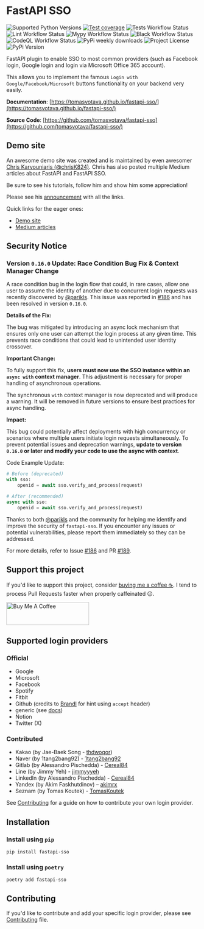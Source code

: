 # FastAPI SSO

![Supported Python Versions](https://img.shields.io/pypi/pyversions/fastapi-sso)
[![Test coverage](https://codecov.io/gh/tomasvotava/fastapi-sso/graph/badge.svg?token=SIFCTVSSOS)](https://codecov.io/gh/tomasvotava/fastapi-sso)
![Tests Workflow Status](https://img.shields.io/github/actions/workflow/status/tomasvotava/fastapi-sso/test.yml?label=tests)
![Lint Workflow Status](https://img.shields.io/github/actions/workflow/status/tomasvotava/fastapi-sso/lint.yml?label=ruff)
![Mypy Workflow Status](https://img.shields.io/github/actions/workflow/status/tomasvotava/fastapi-sso/lint.yml?label=mypy)
![Black Workflow Status](https://img.shields.io/github/actions/workflow/status/tomasvotava/fastapi-sso/lint.yml?label=black)
![CodeQL Workflow Status](https://img.shields.io/github/actions/workflow/status/tomasvotava/fastapi-sso/codeql-analysis.yml?label=CodeQL)
![PyPi weekly downloads](https://img.shields.io/pypi/dw/fastapi-sso)
![Project License](https://img.shields.io/github/license/tomasvotava/fastapi-sso)
![PyPi Version](https://img.shields.io/pypi/v/fastapi-sso)

FastAPI plugin to enable SSO to most common providers (such as Facebook login, Google login and login via
Microsoft Office 365 account).

This allows you to implement the famous `Login with Google/Facebook/Microsoft` buttons functionality on your
backend very easily.

**Documentation**: [https://tomasvotava.github.io/fastapi-sso/](https://tomasvotava.github.io/fastapi-sso/)

**Source Code**: [https://github.com/tomasvotava/fastapi-sso](https://github.com/tomasvotava/fastapi-sso/)

## Demo site

An awesome demo site was created and is maintained by even awesomer
[Chris Karvouniaris (@chrisK824)](https://github.com/chrisK824). Chris has also posted multiple
Medium articles about FastAPI and FastAPI SSO.

Be sure to see his tutorials, follow him and show him some appreciation!

Please see his [announcement](https://github.com/tomasvotava/fastapi-sso/discussions/150) with all the links.

Quick links for the eager ones:

- [Demo site](https://fastapi-sso-example.vercel.app/)
- [Medium articles](https://medium.com/@christos.karvouniaris247)

## Security Notice

### Version `0.16.0` Update: Race Condition Bug Fix & Context Manager Change

A race condition bug in the login flow that could, in rare cases, allow one user
to assume the identity of another due to concurrent login requests was recently discovered
by [@parikls](https://github.com/parikls).
This issue was reported in [#186](https://github.com/tomasvotava/fastapi-sso/issues/186) and has been resolved
in version `0.16.0`.

**Details of the Fix:**

The bug was mitigated by introducing an async lock mechanism that ensures only one user can attempt the login
process at any given time. This prevents race conditions that could lead to unintended user identity crossover.

**Important Change:**

To fully support this fix, **users must now use the SSO instance within an `async with`
context manager**. This adjustment is necessary for proper handling of asynchronous operations.

The synchronous `with` context manager is now deprecated and will produce a warning.
It will be removed in future versions to ensure best practices for async handling.

**Impact:**

This bug could potentially affect deployments with high concurrency or scenarios where multiple users initiate
login requests simultaneously. To prevent potential issues and deprecation warnings, **update to
version `0.16.0` or later and modify your code to use the async with context**.

Code Example Update:

```python
# Before (deprecated)
with sso:
    openid = await sso.verify_and_process(request)

# After (recommended)
async with sso:
    openid = await sso.verify_and_process(request)
```

Thanks to both [@parikls](https://github.com/parikls) and the community for helping me identify and improve the
security of `fastapi-sso`. If you encounter any issues or potential vulnerabilities, please report them
immediately so they can be addressed.

For more details, refer to Issue [#186](https://github.com/tomasvotava/fastapi-sso/issues/186)
and PR [#189](https://github.com/tomasvotava/fastapi-sso/pull/189).

## Support this project

If you'd like to support this project, consider [buying me a coffee ☕](https://www.buymeacoffee.com/tomas.votava).
I tend to process Pull Requests faster when properly caffeinated 😉.

<a href="https://www.buymeacoffee.com/tomas.votava" target="_blank">
<img src="https://cdn.buymeacoffee.com/buttons/v2/default-yellow.png"
    alt="Buy Me A Coffee" style="height: 60px !important;width: 217px !important;" ></a>

## Supported login providers

### Official

- Google
- Microsoft
- Facebook
- Spotify
- Fitbit
- Github (credits to [Brandl](https://github.com/Brandl) for hint using `accept` header)
- generic (see [docs](https://tomasvotava.github.io/fastapi-sso/reference/sso.generic/))
- Notion
- Twitter (X)

### Contributed

- Kakao (by Jae-Baek Song - [thdwoqor](https://github.com/thdwoqor))
- Naver (by 1tang2bang92) - [1tang2bang92](https://github.com/1tang2bang92)
- Gitlab (by Alessandro Pischedda) - [Cereal84](https://github.com/Cereal84)
- Line (by Jimmy Yeh) - [jimmyyyeh](https://github.com/jimmyyyeh)
- LinkedIn (by Alessandro Pischedda) - [Cereal84](https://github.com/Cereal84)
- Yandex (by Akim Faskhutdinov) – [akimrx](https://github.com/akimrx)
- Seznam (by Tomas Koutek) - [TomasKoutek](https://github.com/TomasKoutek)

See [Contributing](#contributing) for a guide on how to contribute your own login provider.

## Installation

### Install using `pip`

```console
pip install fastapi-sso
```

### Install using `poetry`

```console
poetry add fastapi-sso
```

## Contributing

If you'd like to contribute and add your specific login provider, please see
[Contributing](https://tomasvotava.github.io/fastapi-sso/contributing) file.
